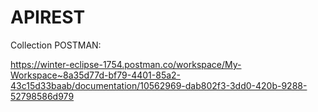 # APIREST




Collection POSTMAN:


https://winter-eclipse-1754.postman.co/workspace/My-Workspace~8a35d77d-bf79-4401-85a2-43c15d33baab/documentation/10562969-dab802f3-3dd0-420b-9288-52798586d979
